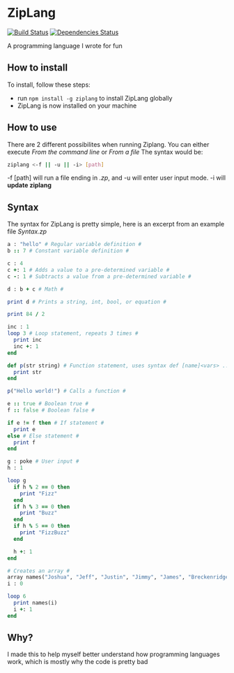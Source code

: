 # ZipLang

[![Build Status](https://travis-ci.org/ZippyMagician/ZipLang.svg?branch=master)](https://travis-ci.org/ZippyMagician/ZipLang)
[![Dependencies Status](https://david-dm.org/ZippyMagician/ZipLang/status.svg)](https://david-dm.org/ZippyMagician/ZipLang)

A programming language I wrote for fun
## How to install
To install, follow these steps:
- run `npm install -g ziplang` to install ZipLang globally
- ZipLang is now installed on your machine
## How to use
There are 2 different possibilites when running Ziplang. You can either execute _From the command line_ or _From a file_
The syntax would be:
```sh
ziplang <-f || -u || -i> [path]
```
-f [path] will run a file ending in _.zp_, and -u will enter user input mode. -i will __update ziplang__
## Syntax
The syntax for ZipLang is pretty simple, here is an excerpt from an example file
_Syntax.zp_
```ruby
a : "hello" # Regular variable definition #
b :: 7 # Constant variable definition #

c : 4
c +: 1 # Adds a value to a pre-determined variable #
c -: 1 # Subtracts a value from a pre-determined variable #

d : b + c # Math #

print d # Prints a string, int, bool, or equation #

print 84 / 2

inc : 1
loop 3 # Loop statement, repeats 3 times #
  print inc
  inc +: 1
end

def p(str string) # Function statement, uses syntax def [name]<vars> ... end #
  print str
end

p("Hello world!") # Calls a function #

e :: true # Boolean true #
f :: false # Boolean false #

if e != f then # If statement #
  print e
else # Else statement #
  print f
end

g : poke # User input #
h : 1

loop g
  if h % 2 == 0 then
    print "Fizz"
  end
  if h % 3 == 0 then
    print "Buzz"
  end
  if h % 5 == 0 then
    print "FizzBuzz"
  end

  h +: 1
end

# Creates an array #
array names("Joshua", "Jeff", "Justin", "Jimmy", "James", "Breckenridge")
i : 0

loop 6
  print names(i)
  i +: 1
end
```
## Why?
I made this to help myself better understand how programming languages work, which is mostly why the code is pretty bad
